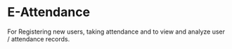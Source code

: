 # E-Attendance
For Registering new users, taking attendance and to view and analyze user / attendance records.

